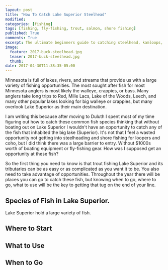 ```yaml
---
layout: post
title: "How To Catch Lake Superior Steelhead"
modified:
categories: [fishing]
tags: [fishing, fly-fishing, trout, salmon, shore fishing]
published: True
comments: True
excerpt: The ultimate beginners guide to catching steelhead, kamloops, coho salmon, and lake trout in Lake Superior and its tributaries.
image:
  feature: 2017-buck-steelhead.jpg
  teaser: 2017-buck-steelhead.jpg
  thumb:
date: 2017-04-30T11:38:35-05:00
---
```


Minnesota is full of lakes, rivers, and streams that provide us with a large variety of fishing opportunities. The most sought after fish for most Minnesota anglers is most likely the walleye, crappies, or bass. Many anglers take long trips to Red, Mille Lacs, Lake of the Woods, Leech, and many other popular lakes looking for big walleye or crappies, but many overlook Lake Superior as their main destination.

I am writing this because after moving to Duluth I spent most of my time figuring out how to catch these common fish species thinking that without boating out on Lake Superior I wouldn't have an opportunity to catch any of the fish that inhabited the big lake (Superior). It's not that I feel a wasted opportunity not getting into steelheading and shore fishing for loopers and coho, but I did think there was a large barrier to entry. Without $1000s worth of boating equipment or fly-fishing gear. How was I supposed get an opportunity at these fish?

So the first thing you need to know is that trout fishing Lake Superior and its tributaries can be as easy or as complicated as you want it to be. You also need to take advantage of opportunities. Throughout the year there will be places you can go to catch these fish, but knowing when to go, where to go, what to use will be the key to getting that tug on the end of your line.

## Species of Fish in Lake Superior.

Lake Superior hold a large variety of fish.

## Where to Start

## What to Use

## When to Go
